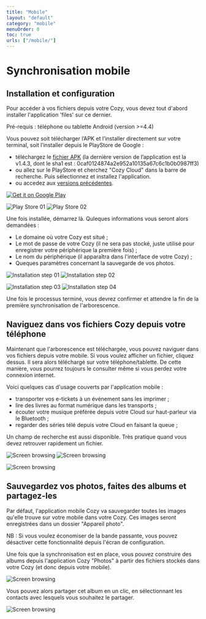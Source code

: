 ```yaml
---
title: "Mobile"
layout: "default"
category: "mobile"
menuOrder: 0
toc: true
urls: ["/mobile/"]
---
```

# Synchronisation mobile

## Installation et configuration

Pour accéder à vos fichiers depuis votre Cozy, vous devez tout d'abord installer l'application 'files' sur ce dernier.

Pré-requis : téléphone ou tablette Android (version >=4.4)

Vous pouvez soit télécharger l’APK et l’installer directement sur votre terminal, soit l’installer depuis le PlayStore de Google :

* téléchargez le [fichier APK](https://files.cozycloud.cc/android/CozyMobile_lastest.apk) (la dernière version de l’application est la v1.4.3, dont le sha1 est : 0caf0124874a2e952a10135a67c6c1b0b0987ff3)
* ou allez sur le PlayStore et cherchez "Cozy Cloud" dans la barre de recherche. Puis sélectionnez et installez l'application.
* ou accedez aux [versions précédentes](https://files.cozycloud.cc/android/).

<a href="https://play.google.com/store/apps/details?id=io.cozy.files_client">
  <img alt="Get it on Google Play"
       src="https://developer.android.com/images/brand/fr_app_rgb_wo_45.png"
   />
</a>


![Play Store 01](/assets/images/mobile/playstore_01.png)
![Play Store 02](/assets/images/mobile/playstore_02.png)



Une fois installée, démarrez là. Quleques informations vous seront alors demandées :

* Le domaine où votre Cozy est situé ;
* Le mot de passe de votre Cozy (il ne sera pas stocké, juste utilisé pour enregistrer votre périphérique la première fois) ;
* Le nom du périphérique (il apparaîtra dans l'interface de votre Cozy) ;
* Queques paramètres concernant la sauvegarde de vos photos.

![Installation step 01](/assets/images/mobile/install_fr_01.png)
![Installation step 02](/assets/images/mobile/install_fr_02.png)

![Installation step 03](/assets/images/mobile/install_fr_03.png)
![Installation step 04](/assets/images/mobile/install_fr_04.png)

Une fois le processus terminé, vous devrez confirmer et attendre la fin de la première synchronisation de l'arborescence.

## Naviguez dans vos fichiers Cozy depuis votre téléphone

Maintenant que l'arborescence est téléchargée, vous pouvez naviguer dans vos fichiers depuis votre mobile. Si vous voulez afficher un fichier, cliquez dessus. Il sera alors téléchargé sur votre téléphone/tablette. De cette manière, vous pourrez toujours le consulter même si vous perdez votre connexion internet.

Voici quelques cas d'usage couverts par l'application mobile :

* transporter vos e-tickets à un événement sans les imprimer ;
* lire des livres au format numérique dans les transports ;
* écouter votre musique préférée depuis votre Cloud sur haut-parleur via le Bluetooth ;
* regarder des séries télé depuis votre Cloud en faisant la queue ;

 Un champ de recherche est aussi disponible. Très pratique quand vous devez retrouver rapidement un fichier.

![Screen browsing](/assets/images/mobile/screen_01.png)
![Screen browsing](/assets/images/mobile/screen_02.png)

![Screen browsing](/assets/images/mobile/screen_03.png)


## Sauvegardez vos photos, faites des albums et partagez-les
Par défaut, l'application mobile Cozy va sauvegarder toutes les images qu'elle trouve sur votre mobile dans votre Cozy. Ces images seront enregistrées dans un dossier "Appareil photo".

NB : Si vous voulez économiser de la bande passante, vous pouvez désactiver cette fonctionnalité depuis l'écran de configuration.

Une fois que la synchronisation est en place, vous pouvez construire des albums depuis l'application Cozy "Photos" à partir des fichiers stockés dans votre Cozy (et donc depuis votre mobile).

![Screen browsing](/assets/images/mobile/photos_01.png)

Vous pouvez alors partager cet album en un clic, en sélectionnant les contacts avec lesquels vous souhaitez le partager.

![Screen browsing](/assets/images/mobile/photos_02.png)

